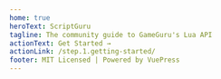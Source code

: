 ```yaml
---
home: true
heroText: ScriptGuru
tagline: The community guide to GameGuru's Lua API
actionText: Get Started →
actionLink: /step.1.getting-started/
footer: MIT Licensed | Powered by VuePress
---
```

